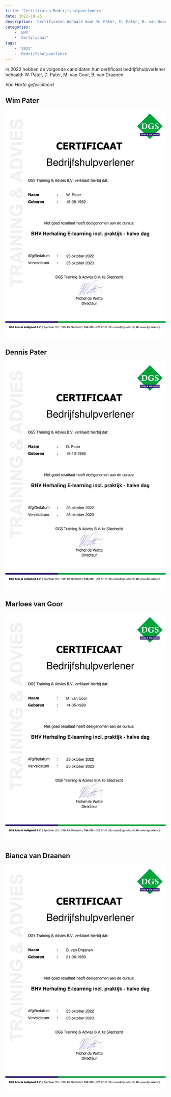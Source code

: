 ```yaml
---
title: 'Certificaten Bedrijfshulpverleners'
date: 2022-10-25
description: 'Certificaten behaald door W. Pater, D. Pater, M. van Goor, B. van Draanen'
categories:
    - 'BHV'
    - 'Certificaat'
tags:
    - '2022'
    - 'Bedrijfshulpverlener'
---
```


In 2022 hebben de volgende candidaten hun certificaat bedrijfshulpverlener behaald: W. Pater, D. Pater, M. van Goor, B. van Draanen.

*Van Harte gefeliciteerd*

## Wim Pater
![Certificaat W. Pater](images/cert/20221025_10652_Pater_23_dgs-certificaat-2020.jpg)

## Dennis Pater
![Certificaat D. Pater](images/cert/20221025_10651_Pater_23_dgs-certificaat-2020.jpg)

## Marloes van Goor
![Certificaat M. van Goor](images/cert/20221025_13366_Goor_23_dgs-certificaat-2020.jpg)

## Bianca van Draanen
![Certificaat B. van Draanen](images/cert/20221025_13367_Draanen_23_dgs-certificaat-2020.jpg)

